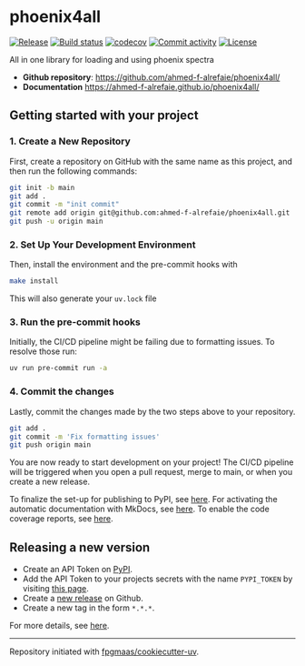 # phoenix4all

[![Release](https://img.shields.io/github/v/release/ahmed-f-alrefaie/phoenix4all)](https://img.shields.io/github/v/release/ahmed-f-alrefaie/phoenix4all)
[![Build status](https://img.shields.io/github/actions/workflow/status/ahmed-f-alrefaie/phoenix4all/main.yml?branch=main)](https://github.com/ahmed-f-alrefaie/phoenix4all/actions/workflows/main.yml?query=branch%3Amain)
[![codecov](https://codecov.io/gh/ahmed-f-alrefaie/phoenix4all/branch/main/graph/badge.svg)](https://codecov.io/gh/ahmed-f-alrefaie/phoenix4all)
[![Commit activity](https://img.shields.io/github/commit-activity/m/ahmed-f-alrefaie/phoenix4all)](https://img.shields.io/github/commit-activity/m/ahmed-f-alrefaie/phoenix4all)
[![License](https://img.shields.io/github/license/ahmed-f-alrefaie/phoenix4all)](https://img.shields.io/github/license/ahmed-f-alrefaie/phoenix4all)

All in one library for loading and using phoenix spectra

- **Github repository**: <https://github.com/ahmed-f-alrefaie/phoenix4all/>
- **Documentation** <https://ahmed-f-alrefaie.github.io/phoenix4all/>

## Getting started with your project

### 1. Create a New Repository

First, create a repository on GitHub with the same name as this project, and then run the following commands:

```bash
git init -b main
git add .
git commit -m "init commit"
git remote add origin git@github.com:ahmed-f-alrefaie/phoenix4all.git
git push -u origin main
```

### 2. Set Up Your Development Environment

Then, install the environment and the pre-commit hooks with

```bash
make install
```

This will also generate your `uv.lock` file

### 3. Run the pre-commit hooks

Initially, the CI/CD pipeline might be failing due to formatting issues. To resolve those run:

```bash
uv run pre-commit run -a
```

### 4. Commit the changes

Lastly, commit the changes made by the two steps above to your repository.

```bash
git add .
git commit -m 'Fix formatting issues'
git push origin main
```

You are now ready to start development on your project!
The CI/CD pipeline will be triggered when you open a pull request, merge to main, or when you create a new release.

To finalize the set-up for publishing to PyPI, see [here](https://fpgmaas.github.io/cookiecutter-uv/features/publishing/#set-up-for-pypi).
For activating the automatic documentation with MkDocs, see [here](https://fpgmaas.github.io/cookiecutter-uv/features/mkdocs/#enabling-the-documentation-on-github).
To enable the code coverage reports, see [here](https://fpgmaas.github.io/cookiecutter-uv/features/codecov/).

## Releasing a new version

- Create an API Token on [PyPI](https://pypi.org/).
- Add the API Token to your projects secrets with the name `PYPI_TOKEN` by visiting [this page](https://github.com/ahmed-f-alrefaie/phoenix4all/settings/secrets/actions/new).
- Create a [new release](https://github.com/ahmed-f-alrefaie/phoenix4all/releases/new) on Github.
- Create a new tag in the form `*.*.*`.

For more details, see [here](https://fpgmaas.github.io/cookiecutter-uv/features/cicd/#how-to-trigger-a-release).

---

Repository initiated with [fpgmaas/cookiecutter-uv](https://github.com/fpgmaas/cookiecutter-uv).
